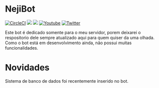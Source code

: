 # NejiBot

[![CircleCI](https://circleci.com/gh/daviddev16/NejiBot/tree/master.svg?style=shield&circle-token=6c7de018ddb3be4f68a066d40c6d5d465b8d8fea)](https://circleci.com/gh/daviddev16/NejiBot/tree/master)
[![](https://img.shields.io/static/v1?label=Bot&message=Java%20Discord%20API&color=violet)](https://github.com/DV8FromTheWorld/JDA)
[![](https://img.shields.io/static/v1?label=Database&message=MongoDB&color=MediumSeaGreen)](https://mvnrepository.com/artifact/org.mongodb/mongodb-driver/3.12.4)
[![Youtube](https://img.shields.io/static/v1?label=Neji%20Programador&message=youtube&color=red)](https://www.youtube.com/channel/UCfNu2eS5Wt8vYx8YiWKoMcQ)
[![Twitter](https://img.shields.io/static/v1?label=@daviid&message=Twitter&color=blue)](https://twitter.com/_daviid0)

Este bot é dedicado somente para o meu servidor, porem deixarei o respositorio dele sempre atualizado aqui para quem quiser da uma olhada.
Como o bot está em desenvolvimento ainda, não possui muitas funcionalidades.

# Novidades

Sistema de banco de dados foi recentemente inserido no bot.
